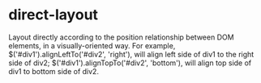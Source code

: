 # direct-layout
Layout directly according to the position relationship between DOM elements, in a visually-oriented way. For example, $('#div1').alignLeftTo('#div2', 'right'), will align left side of div1 to the right side of div2; $('#div1').alignTopTo('#div2', 'bottom'), will align top side of div1 to bottom side of div2.
